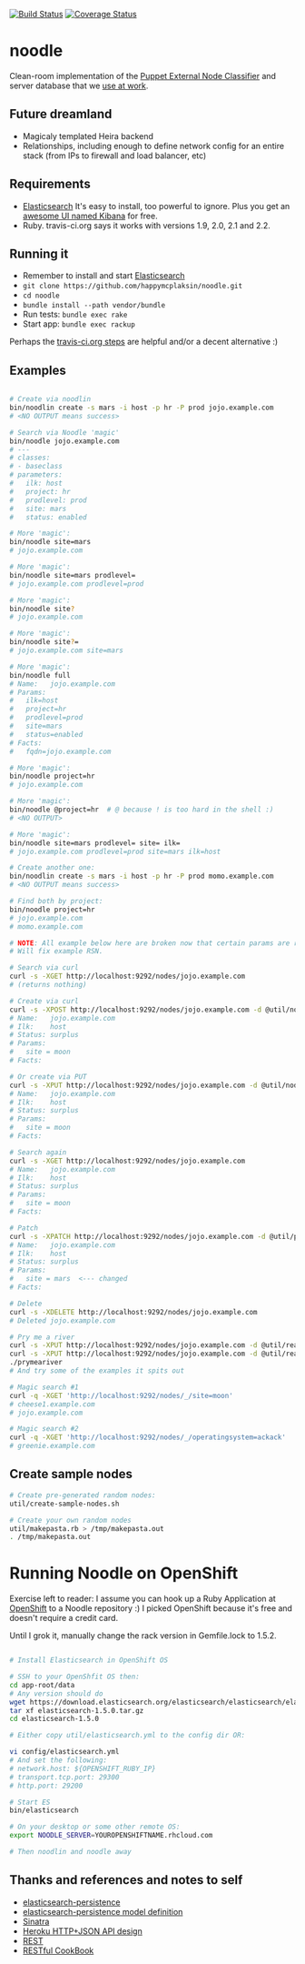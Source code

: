 [![Build Status](https://travis-ci.org/happymcplaksin/noodle.svg?branch=master)](https://travis-ci.org/happymcplaksin/noodle) [![Coverage Status](https://img.shields.io/coveralls/happymcplaksin/noodle.svg)](https://coveralls.io/r/happymcplaksin/noodle)

# noodle
Clean-room implementation of the [Puppet External Node Classifier](http://docs.puppetlabs.com/guides/external_nodes.html)
and server database that we [use at work](http://bit.ly/noodlerockeagle2013).

## Future dreamland
* Magicaly templated Heira backend
* Relationships, including enough to define network config for an entire stack (from IPs to firewall and load balancer, etc)

## Requirements
* [Elasticsearch](http://www.elasticsearch.org/overview/elkdownloads/)  It's easy to install, too powerful to ignore.  Plus you get an [awesome UI named Kibana](http://www.elasticsearch.org/overview/kibana/) for free.
* Ruby.  travis-ci.org says it works with versions 1.9, 2.0, 2.1 and 2.2.

## Running it
* Remember to install and start [Elasticsearch](http://www.elasticsearch.org/overview/elkdownloads/)
* `git clone https://github.com/happymcplaksin/noodle.git`
* `cd noodle`
* `bundle install --path vendor/bundle`
* Run tests: `bundle exec rake`
* Start app: `bundle exec rackup`

Perhaps the [travis-ci.org steps](https://travis-ci.org/happymcplaksin/noodle) are helpful and/or a decent alternative :)

## Examples
```bash

# Create via noodlin
bin/noodlin create -s mars -i host -p hr -P prod jojo.example.com
# <NO OUTPUT means success>

# Search via Noodle 'magic'
bin/noodle jojo.example.com
# ---
# classes:
# - baseclass
# parameters:
#   ilk: host
#   project: hr
#   prodlevel: prod
#   site: mars
#   status: enabled

# More 'magic':
bin/noodle site=mars
# jojo.example.com

# More 'magic':
bin/noodle site=mars prodlevel=
# jojo.example.com prodlevel=prod

# More 'magic':
bin/noodle site?
# jojo.example.com

# More 'magic':
bin/noodle site?=
# jojo.example.com site=mars

# More 'magic':
bin/noodle full
# Name:   jojo.example.com
# Params: 
#   ilk=host
#   project=hr
#   prodlevel=prod
#   site=mars
#   status=enabled
# Facts:
#   fqdn=jojo.example.com

# More 'magic':
bin/noodle project=hr
# jojo.example.com

# More 'magic':
bin/noodle @project=hr  # @ because ! is too hard in the shell :)
# <NO OUTPUT>

# More 'magic':
bin/noodle site=mars prodlevel= site= ilk=
# jojo.example.com prodlevel=prod site=mars ilk=host

# Create another one:
bin/noodlin create -s mars -i host -p hr -P prod momo.example.com
# <NO OUTPUT means success>

# Find both by project:
bin/noodle project=hr
# jojo.example.com
# momo.example.com

# NOTE: All example below here are broken now that certain params are required.
# Will fix example RSN.

# Search via curl
curl -s -XGET http://localhost:9292/nodes/jojo.example.com
# (returns nothing)

# Create via curl
curl -s -XPOST http://localhost:9292/nodes/jojo.example.com -d @util/node.json
# Name:   jojo.example.com
# Ilk:    host
# Status: surplus
# Params:
#   site = moon
# Facts:

# Or create via PUT
curl -s -XPUT http://localhost:9292/nodes/jojo.example.com -d @util/node.json
# Name:   jojo.example.com
# Ilk:    host
# Status: surplus
# Params:
#   site = moon
# Facts:

# Search again
curl -s -XGET http://localhost:9292/nodes/jojo.example.com
# Name:   jojo.example.com
# Ilk:    host
# Status: surplus
# Params:
#   site = moon
# Facts:

# Patch
curl -s -XPATCH http://localhost:9292/nodes/jojo.example.com -d @util/patch.json
# Name:   jojo.example.com
# Ilk:    host
# Status: surplus
# Params:
#   site = mars  <--- changed
# Facts:

# Delete
curl -s -XDELETE http://localhost:9292/nodes/jojo.example.com
# Deleted jojo.example.com

# Pry me a river
curl -s -XPUT http://localhost:9292/nodes/jojo.example.com -d @util/realnode-1.json
curl -s -XPUT http://localhost:9292/nodes/jojo.example.com -d @util/realnode-2.json
./prymeariver
# And try some of the examples it spits out

# Magic search #1
curl -q -XGET 'http://localhost:9292/nodes/_/site=moon'
# cheese1.example.com
# jojo.example.com

# Magic search #2
curl -q -XGET 'http://localhost:9292/nodes/_/operatingsystem=ackack'
# greenie.example.com

```

## Create sample nodes
```bash
# Create pre-generated random nodes:
util/create-sample-nodes.sh

# Create your own random nodes
util/makepasta.rb > /tmp/makepasta.out
. /tmp/makepasta.out
```

# Running Noodle on OpenShift
Exercise left to reader: I assume you can hook up a Ruby Application at [OpenShift](https://www.openshift.com/) to a Noodle repository :)  I picked OpenShift because it's free and doesn't require a credit card.

Until I grok it, manually change the rack version in Gemfile.lock to 1.5.2.

```bash

# Install Elasticsearch in OpenShift OS

# SSH to your OpenShfit OS then:
cd app-root/data
# Any version should do
wget https://download.elasticsearch.org/elasticsearch/elasticsearch/elasticsearch-1.5.0.tar.gz
tar xf elasticsearch-1.5.0.tar.gz
cd elasticsearch-1.5.0

# Either copy util/elasticsearch.yml to the config dir OR:

vi config/elasticsearch.yml
# And set the following:
# network.host: ${OPENSHIFT_RUBY_IP}
# transport.tcp.port: 29300
# http.port: 29200

# Start ES
bin/elasticsearch

# On your desktop or some other remote OS:
export NOODLE_SERVER=YOUROPENSHIFTNAME.rhcloud.com

# Then noodlin and noodle away

```

## Thanks and references and notes to self
* [elasticsearch-persistence](https://github.com/elasticsearch/elasticsearch-rails/tree/master/elasticsearch-persistence)
* [elasticsearch-persistence model definition](https://github.com/elasticsearch/elasticsearch-rails/tree/master/elasticsearch-persistence#model-definition)
* [Sinatra](https://github.com/sinatra/sinatra)
* [Heroku HTTP+JSON API design](https://github.com/interagent/http-api-design)
* [REST](http://en.wikipedia.org/wiki/Representational_state_transfer#Applied_to_web_services)
* [RESTful CookBook](http://restcookbook.com/)

